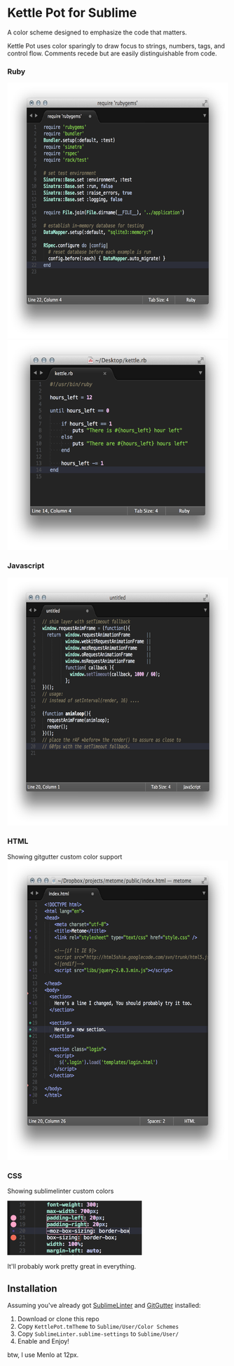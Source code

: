 # Kettle Pot for Sublime

A color scheme designed to emphasize the code that matters.

Kettle Pot uses color sparingly to draw focus to strings, numbers, tags, and control flow. Comments recede but are easily distinguishable from code.

### Ruby
<img src="screenshots/ruby.png" width="647" height="584">
<img src="screenshots/ruby2.png" width="549" height="479">


### Javascript
<img src="screenshots/js.png" width="669" height="567">

### HTML
Showing gitgutter custom color support
<img src="screenshots/html.png" width="628" height="684">

### CSS
Showing sublimelinter custom colors

<img src="screenshots/css.png" width="307" height="124">

It'll probably work pretty great in everything.

## Installation

Assuming you've already got [SublimeLinter][sl] and [GitGutter][gg] installed:

1. Download or clone this repo
2. Copy `KettlePot.tmTheme` to `Sublime/User/Color Schemes`
3. Copy `SublimeLinter.sublime-settings` to `Sublime/User/`
4. Enable and Enjoy!

btw, I use Menlo at 12px.

[sl]:http://www.sublimelinter.com/en/latest/installation.html
[gg]:http://www.jisaacks.com/gitgutter
